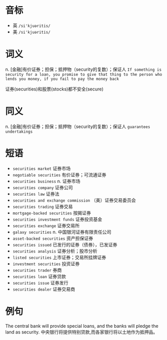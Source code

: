 # 音标

- 英 `/si'kjuəritis/`
- 美 `/si'kjuəritis/`

# 词义

n. [金融]有价证券；担保；抵押物（security的复数）；保证人
`If something is security for a loan, you promise to give that thing to the person who lends you money, if you fail to pay the money back`



证券(securities)和股票(stocks)都不安全(secure)

# 同义

n. [金融]有价证券；担保；抵押物（security的复数）；保证人
`guarantees` `undertakings`

# 短语

- `securities market` 证券市场
- `negotiable securities` 有价证券；可流通证券
- `securities business` n. 证券市场
- `securities company` 证券公司
- `securities law` 证券法
- `securities and exchange commission` （美）证券交易委员会
- `securities trading` 证券交易
- `mortgage-backed securities` 按揭证券
- `securities investment funds` 证券投资基金
- `securities exchange` 证券交易所
- `galaxy securities` n. 中国银河证券有限责任公司
- `asset-backed securities` 资产担保证券
- `securities issued` 已发行的证券（债券），已发证券
- `securities analysis` 证券分析；股市分析
- `listed securities` 上市证券；交易所挂牌证券
- `investment securities` 投资证券
- `securities trader` 券商
- `securities loan` 证券贷款
- `securities issue` 证券发行
- `securities dealer` 证券交易商

# 例句

The central bank will provide special loans, and the banks will pledge the land as security.
中央银行将提供特别贷款,而各家银行将以土地作为抵押品。


